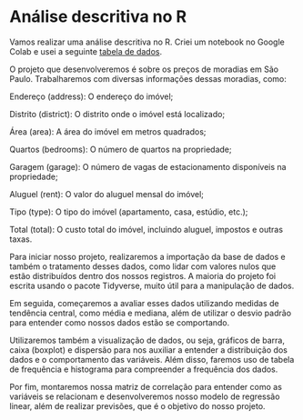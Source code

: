 # Análise descritiva no R

Vamos realizar uma análise descritiva no R. Criei um notebook no Google Colab e usei a seguinte [tabela de dados](https://github.com/mths-andrade/analise_R/blob/dce9529275859cbc62e846a3d6f1f547c020414b/dados.xlsx).

O projeto que desenvolveremos é sobre os preços de moradias em São Paulo. Trabalharemos com diversas informações dessas moradias, como:

Endereço (address): O endereço do imóvel;

Distrito (district): O distrito onde o imóvel está localizado;

Área (area): A área do imóvel em metros quadrados;

Quartos (bedrooms): O número de quartos na propriedade;

Garagem (garage): O número de vagas de estacionamento disponíveis na propriedade;

Aluguel (rent): O valor do aluguel mensal do imóvel;

Tipo (type): O tipo do imóvel (apartamento, casa, estúdio, etc.);

Total (total): O custo total do imóvel, incluindo aluguel, impostos e outras taxas.

Para iniciar nosso projeto, realizaremos a importação da base de dados e também o tratamento desses dados, como lidar com valores nulos que estão distribuídos dentro dos nossos registros. A maioria do projeto foi escrita usando o pacote Tidyverse, muito útil para a manipulação de dados.

Em seguida, começaremos a avaliar esses dados utilizando medidas de tendência central, como média e mediana, além de utilizar o desvio padrão para entender como nossos dados estão se comportando.

Utilizaremos também a visualização de dados, ou seja, gráficos de barra, caixa (boxplot) e dispersão para nos auxiliar a entender a distribuição dos dados e o comportamento das variáveis. Além disso, faremos uso de tabela de frequência e histograma para compreender a frequência dos dados.

Por fim, montaremos nossa matriz de correlação para entender como as variáveis se relacionam e desenvolveremos nosso modelo de regressão linear, além de realizar previsões, que é o objetivo do nosso projeto.
